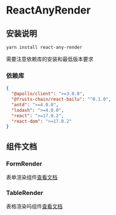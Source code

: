 # ReactAnyRender

## 安装说明

`yarn install react-any-render`

需要注意依赖库的安装和最低版本要求

### 依赖库

```json
{
  "@apollo/client": ">=3.0.0",
  "@fruits-chain/react-bailu": "^0.1.0",
  "antd": ">=4.0.0",
  "lodash": ">=4.0.0",
  "react": ">=17.0.2",
  "react-dom": ">=17.0.2"
}
```

## 组件文档

### FormRender

表单渲染组件[查看文档](src/form-render/README.md)

### TableRender

表格渲染吗组件[查看文档](src/table-render/README.md)
